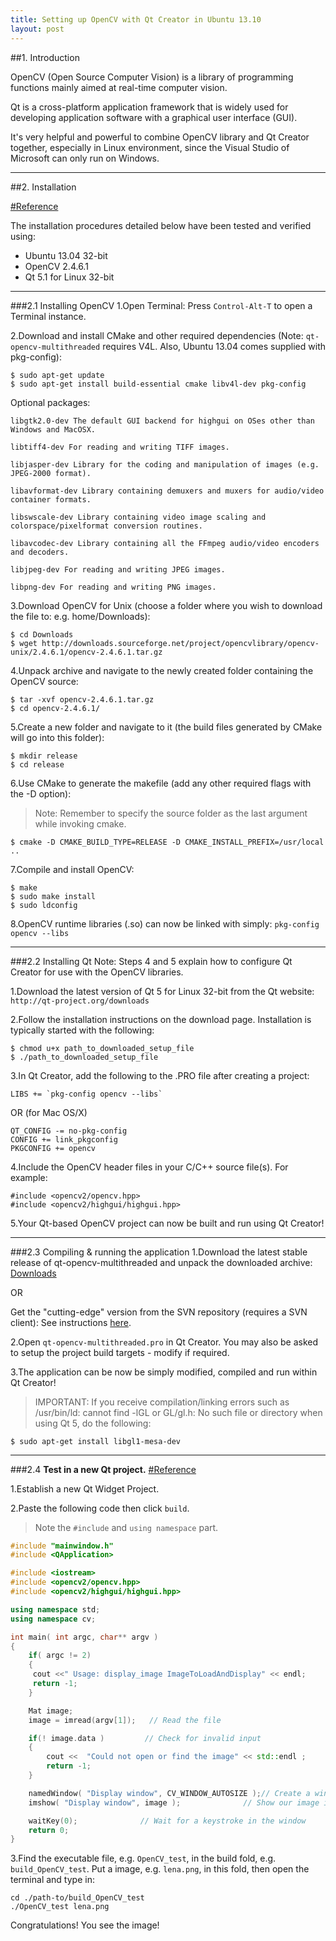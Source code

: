 ```yaml
---
title: Setting up OpenCV with Qt Creator in Ubuntu 13.10
layout: post
---
```



##1. Introduction

OpenCV (Open Source Computer Vision) is a library of programming functions mainly aimed at real-time computer vision.

Qt is a cross-platform application framework that is widely used for developing application software with a graphical user interface (GUI).

It's very helpful and powerful to combine OpenCV library and Qt Creator together, especially in Linux environment, since the Visual Studio of Microsoft can only run on Windows.

-----------------

##2. Installation

[#Reference](https://code.google.com/p/qt-opencv-multithreaded/wiki/Documentation)

The installation procedures detailed below have been tested and verified using:

- Ubuntu 13.04 32-bit
- OpenCV 2.4.6.1
- Qt 5.1 for Linux 32-bit

----------------

###2.1 Installing OpenCV
1.Open Terminal: Press `Control-Alt-T` to open a Terminal instance.

2.Download and install CMake and other required dependencies (Note: `qt-opencv-multithreaded` requires V4L. Also, Ubuntu 13.04 comes supplied with pkg-config):

```
$ sudo apt-get update
$ sudo apt-get install build-essential cmake libv4l-dev pkg-config
```
Optional packages:
```
libgtk2.0-dev The default GUI backend for highgui on OSes other than Windows and MacOSX.

libtiff4-dev For reading and writing TIFF images.

libjasper-dev Library for the coding and manipulation of images (e.g. JPEG-2000 format).

libavformat-dev Library containing demuxers and muxers for audio/video container formats.

libswscale-dev Library containing video image scaling and colorspace/pixelformat conversion routines.

libavcodec-dev Library containing all the FFmpeg audio/video encoders and decoders.

libjpeg-dev For reading and writing JPEG images.

libpng-dev For reading and writing PNG images.
```

3.Download OpenCV for Unix (choose a folder where you wish to download the file to: e.g. home/Downloads):
```
$ cd Downloads
$ wget http://downloads.sourceforge.net/project/opencvlibrary/opencv-unix/2.4.6.1/opencv-2.4.6.1.tar.gz
```

4.Unpack archive and navigate to the newly created folder containing the OpenCV source:
```
$ tar -xvf opencv-2.4.6.1.tar.gz
$ cd opencv-2.4.6.1/
```

5.Create a new folder and navigate to it (the build files generated by CMake will go into this folder):
```
$ mkdir release
$ cd release
```

6.Use CMake to generate the makefile (add any other required flags with the -D option):

>Note: Remember to specify the source folder as the last argument while invoking cmake.

```
$ cmake -D CMAKE_BUILD_TYPE=RELEASE -D CMAKE_INSTALL_PREFIX=/usr/local ..
```

7.Compile and install OpenCV:
```
$ make
$ sudo make install
$ sudo ldconfig
```

8.OpenCV runtime libraries (.so) can now be linked with simply: `pkg-config opencv --libs`

-------------------

###2.2 Installing Qt
Note: Steps 4 and 5 explain how to configure Qt Creator for use with the OpenCV libraries.

1.Download the latest version of Qt 5 for Linux 32-bit from the Qt website: `http://qt-project.org/downloads`

2.Follow the installation instructions on the download page. Installation is typically started with the following:
```
$ chmod u+x path_to_downloaded_setup_file
$ ./path_to_downloaded_setup_file
```
3.In Qt Creator, add the following to the .PRO file after creating a project:
```
LIBS += `pkg-config opencv --libs`
```
OR (for Mac OS/X)
```
QT_CONFIG -= no-pkg-config
CONFIG += link_pkgconfig
PKGCONFIG += opencv
```
4.Include the OpenCV header files in your C/C++ source file(s). For example:
```
#include <opencv2/opencv.hpp>
#include <opencv2/highgui/highgui.hpp>
```
5.Your Qt-based OpenCV project can now be built and run using Qt Creator!

------------------

###2.3 Compiling & running the application
1.Download the latest stable release of qt-opencv-multithreaded and unpack the downloaded archive: [Downloads](http://code.google.com/p/qt-opencv-multithreaded/downloads/list)

OR

Get the "cutting-edge" version from the SVN repository (requires a SVN client): See instructions [here](http://code.google.com/p/qt-opencv-multithreaded/source/checkout).

2.Open `qt-opencv-multithreaded.pro` in Qt Creator. You may also be asked to setup the project build targets - modify if required.

3.The application can be now be simply modified, compiled and run within Qt Creator!

>IMPORTANT: If you receive compilation/linking errors such as /usr/bin/ld: cannot find -lGL or GL/gl.h: No such file or directory when using Qt 5, do the following:
```
$ sudo apt-get install libgl1-mesa-dev
```

-----------------

###2.4 **Test in a new Qt project.**
[#Reference](http://stackoverflow.com/questions/17938360/setting-up-opencv-in-qt-creator-ubuntu-12-04)

1.Establish a new Qt Widget Project.

2.Paste the following code then click `build`.
>Note the `#include` and `using namespace` part.

```c++
#include "mainwindow.h"
#include <QApplication>

#include <iostream>
#include <opencv2/opencv.hpp>
#include <opencv2/highgui/highgui.hpp>

using namespace std;
using namespace cv;

int main( int argc, char** argv )
{
    if( argc != 2)
    {
     cout <<" Usage: display_image ImageToLoadAndDisplay" << endl;
     return -1;
    }

    Mat image;
    image = imread(argv[1]);   // Read the file

    if(! image.data )         // Check for invalid input
    {
        cout <<  "Could not open or find the image" << std::endl ;
        return -1;
    }

    namedWindow( "Display window", CV_WINDOW_AUTOSIZE );// Create a window for display.
    imshow( "Display window", image );              // Show our image inside it.

    waitKey(0);              // Wait for a keystroke in the window
    return 0;
}
```

3.Find the executable file, e.g. `OpenCV_test`, in the build fold, e.g. `build_OpenCV_test`. Put a image, e.g. `lena.png`, in this fold, then open the terminal and type in:
```
cd ./path-to/build_OpenCV_test
./OpenCV_test lena.png
```
Congratulations! You see the image!


